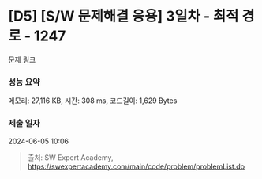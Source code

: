# [D5] [S/W 문제해결 응용] 3일차 - 최적 경로 - 1247 

[문제 링크](https://swexpertacademy.com/main/code/problem/problemDetail.do?contestProbId=AV15OZ4qAPICFAYD) 

### 성능 요약

메모리: 27,116 KB, 시간: 308 ms, 코드길이: 1,629 Bytes

### 제출 일자

2024-06-05 10:06



> 출처: SW Expert Academy, https://swexpertacademy.com/main/code/problem/problemList.do